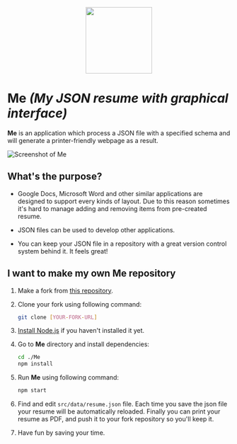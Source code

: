 <p align="center"><img src="https://user-images.githubusercontent.com/2771377/58760372-12260100-854c-11e9-8756-4b4d9ad61154.png" data-canonical-src="https://user-images.githubusercontent.com/2771377/58760372-12260100-854c-11e9-8756-4b4d9ad61154.png" width="150" height="150" /></p>

# Me _(My JSON resume with graphical interface)_

**Me** is an application which process a JSON file with a specified schema and will generate a printer-friendly webpage as a result.

![Screenshot of Me](https://user-images.githubusercontent.com/2771377/58752355-b9f6ec80-84c2-11e9-8c51-24880e5278c6.PNG)

## What's the purpose?
- Google Docs, Microsoft Word and other similar applications are designed to support every kinds of layout. Due to this reason sometimes it's hard to manage adding and removing items from pre-created resume.

- JSON files can be used to develop other applications.

- You can keep your JSON file in a repository with a great version control system behind it. It feels great!

## I want to make my own Me repository

1. Make a fork from [this repository](https://github.com/Alireza29675/Me).

2. Clone your fork using following command:

    ```bash
    git clone [YOUR-FORK-URL]
    ```

3. [Install Node.js](https://nodejs.org/en/download/) if you haven't installed it yet.

4. Go to **Me** directory and install dependencies:

    ```bash
    cd ./Me
    npm install
    ```

5. Run **Me** using following command:

    ```bash
    npm start
    ```

6. Find and edit `src/data/resume.json` file. Each time you save the json file your resume will be automatically reloaded. Finally you can print your resume as PDF, and push it to your fork repository so you'll keep it.

7. Have fun by saving your time.
